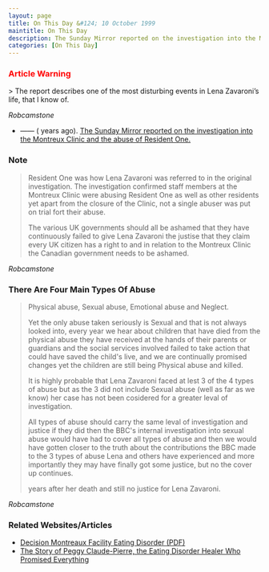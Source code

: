 ```yaml
---
layout: page
title: On This Day &#124; 10 October 1999
maintitle: On This Day
description: The Sunday Mirror reported on the investigation into the Montreux Clinic and the abuse of Resident One.
categories: [On This Day]
---
```


<h3 style="font-weight: bold; color:#ff0000;">Article Warning</h3>
> The report describes one of the most disturbing events in Lena Zavaroni’s life, that I know of.

<cite>Robcamstone</cite>

* —— (<span id="age1"></span> years ago). [The Sunday Mirror reported on the investigation into the Montreux Clinic and the abuse of Resident One.](http://www.thefreelibrary.com/Lena's+secret+hell%3b+STAR+WAS+FORCE-FED+IN+BRUTAL+CLINIC.-a060154797)

### Note
> Resident One was how Lena Zavaroni was referred to in the original investigation.
> The investigation confirmed staff members at the Montreux Clinic were abusing Resident One as well as other residents yet apart from the closure of the Clinic, not a single abuser was put on trial fort their abuse.
>
> The various UK governments should all be ashamed that they have continuously failed to give Lena Zavaroni the justise that they claim every UK citizen has a right to and in relation to the Montreux Clinic the Canadian government needs to be ashamed.

<cite>Robcamstone</cite>

### There Are Four Main Types Of Abuse
> Physical abuse, Sexual abuse, Emotional abuse and Neglect.
>
> Yet the only abuse taken seriously is Sexual and that is not always looked into, every year we hear about children that have died from the physical abuse they have received at the hands of their parents or guardians and the social services involved failed to take action that could have saved the child's live, and we are continually promised changes yet the children are still being Physical abuse and killed.
>
> It is highly probable that Lena Zavaroni faced at lest 3 of the 4 types of abuse but as the 3 did not include Sexual abuse (well as far as we know) her case has not been cosidered for a greater leval of investigation.
>
> All types of abuse should carry the same leval of investigation and justice if they did then the BBC's internal investigation into sexual abuse would have had to cover all types of abuse and then we would have gotten closer to the truth about the contributions the BBC made to the 3 types of abuse Lena and others have experienced and more importantly they may have finally got some justice, but no the cover up continues.
>
> <span id="age2"></span> years after her death and still no justice for Lena Zavaroni.

<cite>Robcamstone</cite>

### Related Websites/Articles
* [Decision Montreaux Facility Eating Disorder (PDF)](https://www.islandhealth.ca/sites/default/files/2018-10/decision-montreaux-facility-eating-disorder.pdf)
* [The Story of Peggy Claude-Pierre, the Eating Disorder Healer Who Promised Everything](https://jezebel.com/the-story-of-peggy-claude-pierre-the-eating-disorder-h-1826149382)

<!-- Script for calculating number of years ago -->
<script>
var dob = '19991010';
var year = Number(dob.substr(0, 4));
var month = Number(dob.substr(4, 2)) - 1;
var day = Number(dob.substr(6, 2));
var today = new Date();
var age1 = today.getFullYear() - year;
if (today.getMonth() < month || (today.getMonth() == month && today.getDate() < day)) {
age1--;
}
document.getElementById("age1").innerHTML=age1;

var dob = '19991010';
var year = Number(dob.substr(0, 4));
var month = Number(dob.substr(4, 2)) - 1;
var day = Number(dob.substr(6, 2));
var today = new Date();
var age2 = today.getFullYear() - year;
if (today.getMonth() < month || (today.getMonth() == month && today.getDate() < day)) {
age2--;
}
document.getElementById("age2").innerHTML=age2;
</script>
